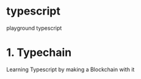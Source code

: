 # typescript
playground typescript



# 1. Typechain

Learning Typescript by making a Blockchain with it

